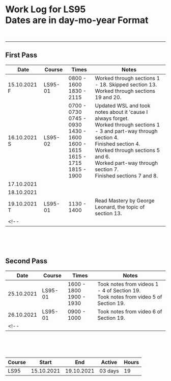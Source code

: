 # Work Log for LS95 <br> Dates are in day-mo-year Format

<br>
<hr>

## First Pass
| Date | Course | Times | Notes |  
| - | - | - | - | 
| 15.10.2021 F | LS95-01 | 0800 - 1600 <br> 1830 - 2115 | Worked through sections 1 - 18. Skipped section 13. <br> Worked through sections 19 and 20. | 
| 16.10.2021 S | LS95-02 | 0700 - 0730 <br> 0745 - 0930 <br> 1430 - 1600 <br> 1600 - 1615 <br> 1615 - 1715 <br> 1815 - 1900  | Updated WSL and took notes about it 'cause I always forget. <br> Worked through sections 1 - 3 and part-way through section 4. <br> Finished section 4. <br> Worked through sections 5 and 6. <br> Worked part-way through section 7. <br> Finished sections 7 and 8. | 
| 17.10.2021 |  |  |  |
| 18.10.2021 |  |  |  |
| 19.10.2021 T | LS95-01 | 1130 - 1400 | Read Mastery by George Leonard, the topic of section 13. |
<!-- |  |  |  |  | -->

<br>
<br>
<br>

## Second Pass
| Date | Course | Times | Notes |  
| - | - | - | - | 
| 25.10.2021 | LS95-01 | 1600 - 1800 <br> 1900 - 1930 | Took notes from videos 1 - 4 of Section 19. <br> Took notes from video 5 of Section 19. |
| 26.10.2021 | LS95-01 | 0900 - 1000 | Took notes from video 6 of Section 19. |
<!-- |  |  |  |  | -->

<br>
<br>
<br>

| Course | Start | End | Active | Hours |
| - | - | - | - | - | 
| LS95  | 15.10.2021 | 19.10.2021 | 03 days | 19 |